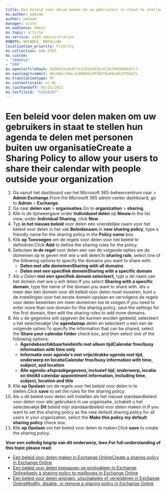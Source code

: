 ```yaml
---
title: Een beleid voor delen maken om uw gebruikers in staat te stellen hun agenda te delen met personen buiten uw organisatie
ms.author: pebaum
author: pebaum
manager: scotv
ms.audience: Admin
ms.topic: article
ms.service: o365-administration
ROBOTS: NOINDEX, NOFOLLOW
localization_priority: Priority
ms.collection: Adm_O365
ms.custom:
- "3800014"
- "898"
ms.openlocfilehash: 016b915a9e8f7e32d5d393bc47347991866647c7
ms.sourcegitcommit: 8bc60ec34bc1e40685e3976576e04a2623f63a7c
ms.translationtype: MT
ms.contentlocale: nl-NL
ms.lasthandoff: 04/15/2021
ms.locfileid: "51816267"
---
```

# <a name="create-a-sharing-policy-to-allow-your-users-to-share-their-calendar-with-people-outside-your-organization"></a><span data-ttu-id="26e82-102">Een beleid voor delen maken om uw gebruikers in staat te stellen hun agenda te delen met personen buiten uw organisatie</span><span class="sxs-lookup"><span data-stu-id="26e82-102">Create a Sharing Policy to allow your users to share their calendar with people outside your organization</span></span>

1. <span data-ttu-id="26e82-103">Ga vanuit het dashboard van het Microsoft 365-beheercentrum naar  >  **Admin Exchange.**</span><span class="sxs-lookup"><span data-stu-id="26e82-103">From the Microsoft 365 admin center dashboard, go to **Admin** > **Exchange**.</span></span>
2. <span data-ttu-id="26e82-104">Ga naar **delen van**  >  **organisaties.**</span><span class="sxs-lookup"><span data-stu-id="26e82-104">Go to **organization** > **sharing**.</span></span>
3. <span data-ttu-id="26e82-105">Klik in de lijstweergave onder **Individueel delen** op **Nieuw.**</span><span class="sxs-lookup"><span data-stu-id="26e82-105">In the list view, under **Individual Sharing**, click **New** .</span></span>
4. <span data-ttu-id="26e82-106">Typ **in het nieuwe beleid** voor delen een vriendelijke naam voor het beleid voor delen in het vak **Beleidsnaam.**</span><span class="sxs-lookup"><span data-stu-id="26e82-106">In **new sharing policy**, type a friendly name for the sharing policy in the **Policy name** box.</span></span>
5. <span data-ttu-id="26e82-107">Klik **op Toevoegen**  om de regels voor delen voor het beleid te definiëren.</span><span class="sxs-lookup"><span data-stu-id="26e82-107">Click **Add**  to define the sharing rules for the policy.</span></span>
6. <span data-ttu-id="26e82-108">Selecteer **in de regel** voor delen een van de volgende opties om de domeinen op te geven met wie u wilt delen:</span><span class="sxs-lookup"><span data-stu-id="26e82-108">In **sharing rule**, select one of the following options to specify the domains you want to share with:</span></span>
    - <span data-ttu-id="26e82-109">**Delen met alle domeinen**</span><span class="sxs-lookup"><span data-stu-id="26e82-109">**Sharing with all domains**</span></span>
    - <span data-ttu-id="26e82-110">**Delen met een specifiek domein**</span><span class="sxs-lookup"><span data-stu-id="26e82-110">**Sharing with a specific domain**</span></span>
8. <span data-ttu-id="26e82-111">Als u Delen **met een specifiek domein selecteert,** typt u de naam van het domein met wie u wilt delen.</span><span class="sxs-lookup"><span data-stu-id="26e82-111">If you select **Sharing with a specific domain**, type the name of the domain you want to share with.</span></span> <span data-ttu-id="26e82-112">Als u meer dan één domein voor dit beleid voor delen moet invoeren, kunt u de instellingen voor het eerste domein opslaan en vervolgens de regels voor delen bewerken om meer domeinen toe te voegen.</span><span class="sxs-lookup"><span data-stu-id="26e82-112">If you need to enter more than one domain for this sharing policy, save the settings for the first domain, then edit the sharing rules to add more domains.</span></span>
9. <span data-ttu-id="26e82-113">Als u de gegevens wilt opgeven die kunnen worden gedeeld, selecteert u het selectievakje Uw **agendamap** delen en selecteert u een van de volgende opties:</span><span class="sxs-lookup"><span data-stu-id="26e82-113">To specify the information that can be shared, select the **Share your calendar folder** check box, and then select one of the following options:</span></span>
    - <span data-ttu-id="26e82-114">**Agendabeschikbaarheidsinfo met alleen tijd**</span><span class="sxs-lookup"><span data-stu-id="26e82-114">**Calendar free/busy information with time only**</span></span>
    - <span data-ttu-id="26e82-115">**Informatie over agenda's met vrije/drukke agenda met tijd, onderwerp en locatie**</span><span class="sxs-lookup"><span data-stu-id="26e82-115">**Calendar free/busy information with time, subject, and location**</span></span>
    - <span data-ttu-id="26e82-116">**Alle agenda-afspraakgegevens, inclusief tijd, onderwerp, locatie en titel**</span><span class="sxs-lookup"><span data-stu-id="26e82-116">**All calendar appointment information, including time, subject, location and title**</span></span>
11. <span data-ttu-id="26e82-117">Klik **op Opslaan** om de regels voor het beleid voor delen in te stellen.</span><span class="sxs-lookup"><span data-stu-id="26e82-117">Click **save** to set the rules for the sharing policy.</span></span>
12. <span data-ttu-id="26e82-118">Als u dit beleid voor delen wilt instellen als het nieuwe standaardbeleid voor delen voor alle gebruikers in uw organisatie, schakelt u het selectievakje **Dit** beleid mijn standaardbeleid voor delen maken in.</span><span class="sxs-lookup"><span data-stu-id="26e82-118">If you want to set this sharing policy as the new default sharing policy for all users in your organization, select the **Make this policy my default sharing policy** check box.</span></span>
13. <span data-ttu-id="26e82-119">Klik **op Opslaan** om het beleid voor delen te maken.</span><span class="sxs-lookup"><span data-stu-id="26e82-119">Click **save** to create the sharing policy.</span></span>  

<span data-ttu-id="26e82-120">**Voor een volledig begrip van dit onderwerp, lees:**</span><span class="sxs-lookup"><span data-stu-id="26e82-120">**For full understanding of this topic please read:**</span></span>

- [<span data-ttu-id="26e82-121">Een beleid voor delen maken in Exchange Online</span><span class="sxs-lookup"><span data-stu-id="26e82-121">Create a sharing policy in Exchange Online</span></span>](https://docs.microsoft.com/exchange/sharing/sharing-policies/create-a-sharing-policy)
- [<span data-ttu-id="26e82-122">Een beleid voor delen toepassen op postvakken in Exchange Online</span><span class="sxs-lookup"><span data-stu-id="26e82-122">Apply a sharing policy to mailboxes in Exchange Online</span></span>](https://docs.microsoft.com/exchange/sharing/sharing-policies/apply-a-sharing-policy)
- [<span data-ttu-id="26e82-123">Een beleid voor delen wijzigen, uitschakelen of verwijderen in Exchange Online</span><span class="sxs-lookup"><span data-stu-id="26e82-123">Modify, disable, or remove a sharing policy in Exchange Online</span></span>](https://docs.microsoft.com/exchange/sharing/sharing-policies/modify-a-sharing-policy)